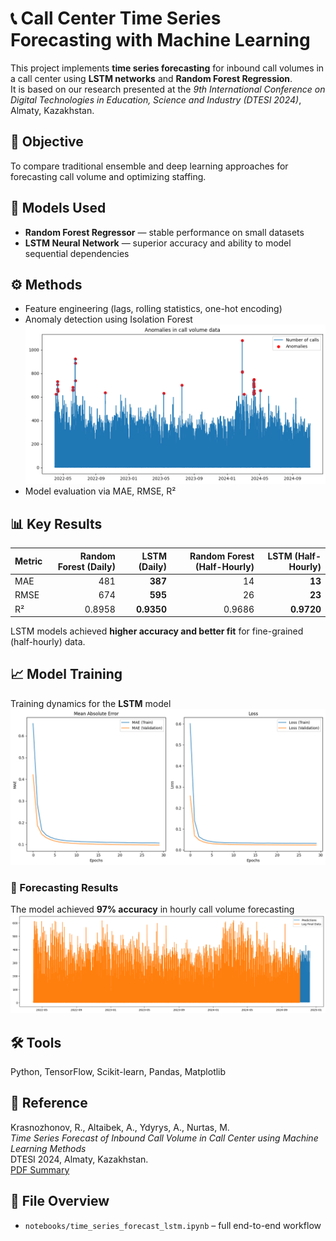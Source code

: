 # 📞 Call Center Time Series Forecasting with Machine Learning

This project implements **time series forecasting** for inbound call volumes in a call center using **LSTM networks** and **Random Forest Regression**.  
It is based on our research presented at the *9th International Conference on Digital Technologies in Education, Science and Industry (DTESI 2024)*, Almaty, Kazakhstan.

## 🧠 Objective
To compare traditional ensemble and deep learning approaches for forecasting call volume and optimizing staffing.

## 🧩 Models Used
- **Random Forest Regressor** — stable performance on small datasets  
- **LSTM Neural Network** — superior accuracy and ability to model sequential dependencies

## ⚙️ Methods
- Feature engineering (lags, rolling statistics, one-hot encoding)
- Anomaly detection using Isolation Forest
  ![Anomaly Detection](results/anomalies.png)
- Model evaluation via MAE, RMSE, R²

## 📊 Key Results
| Metric | Random Forest (Daily) | LSTM (Daily) | Random Forest (Half-Hourly) | LSTM (Half-Hourly) |
|---------|----------------------:|-------------:|-----------------------------:|--------------------:|
| MAE | 481 | **387** | 14 | **13** |
| RMSE | 674 | **595** | 26 | **23** |
| R² | 0.8958 | **0.9350** | 0.9686 | **0.9720** |

LSTM models achieved **higher accuracy and better fit** for fine-grained (half-hourly) data.

## 📈 Model Training
Training dynamics for the **LSTM** model
![Loss and MAE](results/loss_mae_curve.png)

### 🔮 Forecasting Results
The model achieved **97% accuracy** in hourly call volume forecasting
![Predictions](results/predictions_vs_actual.png)

## 🛠️ Tools
Python, TensorFlow, Scikit-learn, Pandas, Matplotlib

## 🧾 Reference
Krasnozhonov, R., Altaibek, A., Ydyrys, A., Nurtas, M.  
*Time Series Forecast of Inbound Call Volume in Call Center using Machine Learning Methods*  
DTESI 2024, Almaty, Kazakhstan.  
[PDF Summary](https://ceur-ws.org/Vol-3966/W3Paper15.pdf)

## 📁 File Overview

- `notebooks/time_series_forecast_lstm.ipynb` – full end-to-end workflow
